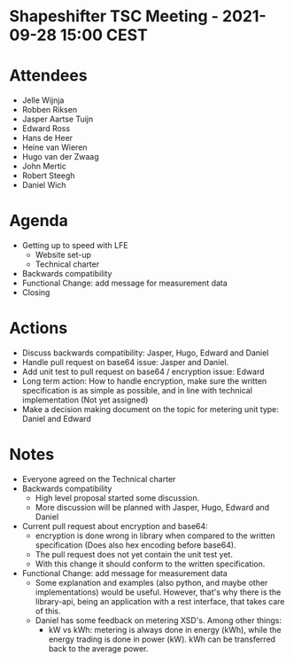 # Shapeshifter TSC Meeting - 2021-09-28 15:00 CEST

# Attendees
- Jelle Wijnja
- Robben Riksen
- Jasper Aartse Tuijn
- Edward Ross
- Hans de Heer
- Heine van Wieren
- Hugo van der Zwaag
- John Mertic
- Robert Steegh
- Daniel Wich

# Agenda
- Getting up to speed with LFE
  - Website set-up
  - Technical charter
- Backwards compatibility
- Functional Change: add message for measurement data
- Closing

# Actions
- Discuss backwards compatibility: Jasper, Hugo, Edward and Daniel
- Handle pull request on base64 issue: Jasper and Daniel.
- Add unit test to pull request on base64 / encryption issue: Edward
- Long term action: How to handle encryption, make sure the written specification is as simple as possible, and in line with technical implementation (Not yet assigned)
- Make a decision making document on the topic for metering unit type: Daniel and Edward

# Notes
- Everyone agreed on the Technical charter
- Backwards compatibility
  - High level proposal started some discussion. 
  - More discussion will be planned with Jasper, Hugo, Edward and Daniel
- Current pull request about encryption and base64:
  - encryption is done wrong in library when compared to the written specification (Does also hex encoding before base64).
  - The pull request does not yet contain the unit test yet.
  - With this change it should conform to the written specification.
- Functional Change: add message for measurement data
  - Some explanation and examples (also python, and maybe other implementations) would be useful. However, that's why there is the library-api, being an application with a rest interface, that takes care of this.
  - Daniel has some feedback on metering XSD's. Among other things:
    - kW vs kWh: metering is always done in energy (kWh), while the energy trading is done in power (kW). kWh can be transferred back to the average power.

